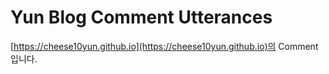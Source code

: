 # Yun Blog Comment Utterances
[https://cheese10yun.github.io](https://cheese10yun.github.io)의 Comment 입니다.
